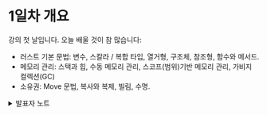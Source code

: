 # 1일차 개요

강의 첫 날입니다. 오늘 배울 것이 참 많습니다:

* 러스트 기본 문법: 변수, 스칼라 / 복합 타입, 열거형, 구조체, 참조형, 함수와 메서드.
* 메모리 관리: 스택과 힙, 수동 메모리 관리, 스코프(범위)기반 메모리 관리, 가비지 컬렉션(GC)
* 소유권: Move 문법, 복사와 복제, 빌림, 수명.

<details>

<summary>발표자 노트</summary>

학생들에게 다음을 상기시켜 주시기 바랍니다:

* 궁금한 점이 있으면 주저하지 말고 질문 해야 합니다.
* 이 수업은 상호작용이 중요하고 토론을 권장합니다.
  * 강사로서 토론이 옆길로 새지 않게 주의하세요. 예를 들어 러스트와 다른 언어들을 비교한다든지 하는 것은 좋습니다. 적절한 균형을 찾기 애매한 경우라면 토론을 허용하는 쪽이 일방적인 강의보다는 더 많은 사람들의 참여를 이끌어 낼 수 있습니다.
* 질문이 슬라이드보다 앞서가도 괜찮습니다.
  * 학습에 있어서 반복은 매우 중요합니다. 슬라이드는 그저 도움을 줄 뿐, 원하는 대로 건너띄어도 됩니다.

첫 날 강의의 목표는, 러스트에서 그 유명한 빌림 확인에 대해서 이야기 할 수 있을 정도 까지만 러스트를 소개하는 것입니다. 러스트의 가장 독특한 특징이 메모리를 다루는 방식이기 때문에, 학생들에게 이 부분을 우선적으로 보여주려 합니다.

만약 당신이 강의실에서 가르치고 있다면, 이 슬라이드는 일정을 검토하기에 적합한 곳입니다. 하루치 강의를 아래처럼 오전 오후로 나누어 진행하는 것을 추천합니다. (슬라이드가 그런식으로 나뉘어 있습니다.)

* 오전: 9:00 \~ 12:00,
* 오후: 13:00 \~ 16:00.

물론 필요에 따라 조절할 수 있습니다. 강의 중간에 쉬는시간을 넣는 것을 잊지 마세요. 매 시간 휴식을 갖는걸 추천합니다!

</details>
